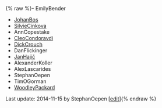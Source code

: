 {% raw %}- EmilyBender
- [JohanBos](/JohanBos)
- [SilvieCinkova](/SilvieCinkova)
- AnnCopestake
- [CleoCondoravdi](/CleoCondoravdi)
- [DickCrouch](/DickCrouch)
- DanFlickinger
- [JanHajič](/JanHaji%C4%8D)
- AlexanderKoller
- AlexLascarides
- StephanOepen
- TimOGorman
- [WoodleyPackard](/WoodleyPackard)

Last update: 2014-11-15 by StephanOepen [[edit](https://github.com/delph-in/docs/wiki/CcsGroup/_edit)]{% endraw %}